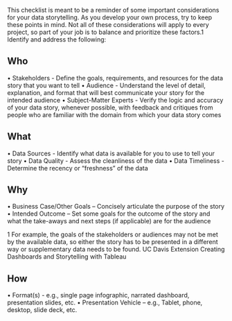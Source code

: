 This checklist is meant to be a reminder of some important considerations for your
data storytelling. As you develop your own process, try to keep these points in mind.
Not all of these considerations will apply to every project, so part of your job is to
balance and prioritize these factors.1
Identify and address the following:
## Who
• Stakeholders - Define the goals, requirements, and resources for the data story that
you want to tell
• Audience - Understand the level of detail, explanation, and format that will best
communicate your story for the intended audience
• Subject-Matter Experts - Verify the logic and accuracy of your data story, whenever
possible, with feedback and critiques from people who are familiar with the domain
from which your data story comes
## What
• Data Sources - Identify what data is available for you to use to tell your story
• Data Quality - Assess the cleanliness of the data
• Data Timeliness - Determine the recency or “freshness” of the data
## Why
• Business Case/Other Goals – Concisely articulate the purpose of the story
• Intended Outcome – Set some goals for the outcome of the story and what the
take-aways and next steps (if applicable) are for the audience

1 For example, the goals of the stakeholders or audiences may not be met by the
available data, so either the story has to be presented in a different way or
supplementary data needs to be found.
UC Davis Extension Creating Dashboards and Storytelling with Tableau
## How
• Format(s) - e.g., single page infographic, narrated dashboard, presentation slides, etc.
• Presentation Vehicle – e.g., Tablet, phone, desktop, slide deck, etc.
